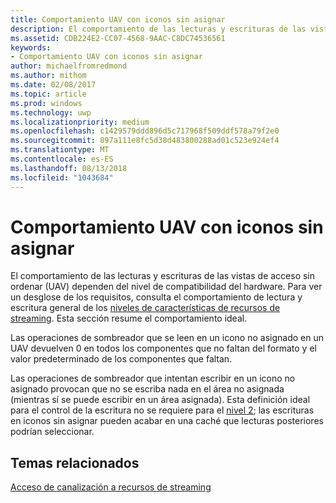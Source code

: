 ```yaml
---
title: Comportamiento UAV con iconos sin asignar
description: El comportamiento de las lecturas y escrituras de las vistas de acceso sin ordenar (UAV) dependen del nivel de compatibilidad del hardware.
ms.assetid: CDB224E2-CC07-4568-9AAC-C8DC74536561
keywords:
- Comportamiento UAV con iconos sin asignar
author: michaelfromredmond
ms.author: mithom
ms.date: 02/08/2017
ms.topic: article
ms.prod: windows
ms.technology: uwp
ms.localizationpriority: medium
ms.openlocfilehash: c1429579ddd896d5c717968f509ddf578a79f2e0
ms.sourcegitcommit: 897a111e8fc5d38d483800288ad01c523e924ef4
ms.translationtype: MT
ms.contentlocale: es-ES
ms.lasthandoff: 08/13/2018
ms.locfileid: "1043684"
---
```

# <a name="span-iddirect3dconceptsuavbehaviorwithnon-mappedtilesspanuav-behavior-with-non-mapped-tiles"></a><span id="direct3dconcepts.uav_behavior_with_non-mapped_tiles"></span>Comportamiento UAV con iconos sin asignar


El comportamiento de las lecturas y escrituras de las vistas de acceso sin ordenar (UAV) dependen del nivel de compatibilidad del hardware. Para ver un desglose de los requisitos, consulta el comportamiento de lectura y escritura general de los [niveles de características de recursos de streaming](streaming-resources-features-tiers.md). Esta sección resume el comportamiento ideal.

Las operaciones de sombreador que se leen en un icono no asignado en un UAV devuelven 0 en todos los componentes que no faltan del formato y el valor predeterminado de los componentes que faltan.

Las operaciones de sombreador que intentan escribir en un icono no asignado provocan que no se escriba nada en el área no asignada (mientras sí se puede escribir en un área asignada). Esta definición ideal para el control de la escritura no se requiere para el [nivel 2](tier-2.md); las escrituras en iconos sin asignar pueden acabar en una caché que lecturas posteriores podrían seleccionar.

## <a name="span-idrelated-topicsspanrelated-topics"></a><span id="related-topics"></span>Temas relacionados


[Acceso de canalización a recursos de streaming](pipeline-access-to-streaming-resources.md)

 

 




